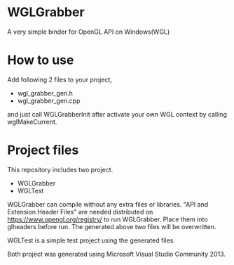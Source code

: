 # WGLGrabber
A very simple binder for OpenGL API on Windows(WGL)

# How to use
Add following 2 files to your project,

* wgl_grabber_gen.h
* wgl_grabber_gen.cpp

and just call WGLGrabberInit after activate your own WGL context by calling wglMakeCurrent.

# Project files
This repository includes two project.

* WGLGrabber
* WGLTest

WGLGrabber can compile without any extra files or libraries. "API and Extension Header Files" are needed distributed on https://www.opengl.org/registry/ to run WGLGrabber. Place them into glheaders before run. The generated above two files will be overwritten.

WGLTest is a simple test project using the generated files.

Both project was generated using Microsoft Visual Studio Community 2013.
